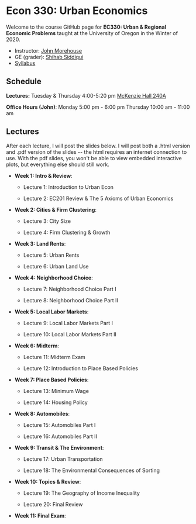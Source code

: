 # Econ 330: Urban Economics

Welcome to the course GitHub page for __EC330: Urban & Regional Economic Problems__ taught at the University of Oregon in the Winter of 2020. 

- Instructor: [John Morehouse](https://www.johnmmorehouse.com/)
- GE (grader): [Shihab Siddiqui](https://economics.uoregon.edu/profile/smshihab/)
- [Syllabus](https://rawcdn.githack.com/johnmorehouse/EC330_UrbanEcon/044c04bcbac3663498707241157cc855d7707b24/Syllabus/syllabus.pdf)

## Schedule

__Lectures:__ Tuesday & Thursday 4:00-5:20 pm [McKenzie Hall 240A](https://map.uoregon.edu/c721c7d95)

__Office Hours (John)__: Monday 5:00 pm - 6:00 pm Thursday 10:00 am - 11:00 am 


## Lectures

After each lecture, I will post the slides below. I will post both a .html version and .pdf version of the slides -- the html requires an internet connection to use. With the pdf slides, you won't be able to view embedded interactive plots, but everything else should still work.

- __Week 1: Intro & Review__:

  - Lecture 1: Introduction to Urban Econ
  
  - Lecture 2: EC201 Review & The 5 Axioms of Urban Economics
  
- __Week 2: Cities & Firm Clustering__:

  - Lecture 3: City Size
  
  - Lecture 4: Firm Clustering & Growth
  
- __Week 3: Land Rents__:

  - Lecture 5: Urban Rents
  
  - Lecture 6: Urban Land Use
  

- __Week 4: Neighborhood Choice__:

  - Lecture 7: Neighborhood Choice Part I
  
  - Lecture 8: Neighborhood Choice Part II



- __Week 5: Local Labor Markets__:

  - Lecture 9: Local Labor Markets Part I
  
  - Lecture 10: Local Labor Markets Part II
  

- __Week 6: Midterm__:

  - Lecture 11: Midterm Exam
  
  - Lecture 12: Introduction to Place Based Policies
  

- __Week 7: Place Based Policies__:

  - Lecture 13: Minimum Wage
  
  - Lecture 14: Housing Policy
  
- __Week 8: Automobiles__:

  - Lecture 15: Automobiles Part I
  
  - Lecture 16: Automobiles Part II
  
- __Week 9: Transit & The Environment__:
 
  - Lecture 17: Urban Transportation
  
  - Lecture 18: The Environmental Consequences of Sorting
  
- __Week 10: Topics & Review__:

  - Lecture 19: The Geography of Income Inequality
  
  - Lecture 20: Final Review
  

  
- __Week 11: Final Exam__:

  

  
